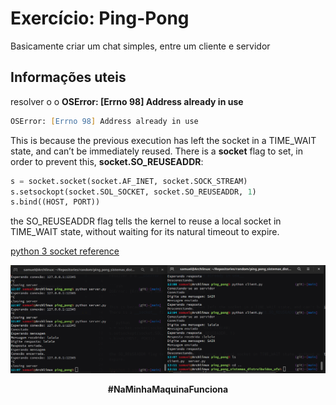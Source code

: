 # Exercício: Ping-Pong

Basicamente criar um chat simples, entre um cliente e servidor

## Informações uteis

resolver o o __OSError: [Errno 98] Address already in use__

```zsh
OSError: [Errno 98] Address already in use
```

This is because the previous execution has left the socket in a TIME_WAIT state, and can’t be immediately reused.
There is a __socket__ flag to set, in order to prevent this, __socket.SO_REUSEADDR__:

```python
s = socket.socket(socket.AF_INET, socket.SOCK_STREAM)
s.setsockopt(socket.SOL_SOCKET, socket.SO_REUSEADDR, 1)
s.bind((HOST, PORT))
```

the SO_REUSEADDR flag tells the kernel to reuse a local socket in TIME_WAIT state, without waiting for its natural timeout to
expire.

[python 3 socket reference](https://docs.python.org/3/library/socket.html)

![print](docs/print.png)
<p align="center">
 <strong>#NaMinhaMaquinaFunciona </strong>
 </p>
